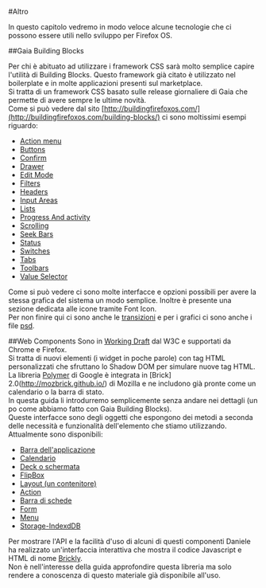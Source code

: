 #Altro

In questo capitolo vedremo in modo veloce alcune tecnologie che ci possono essere utili nello sviluppo per Firefox OS.

##Gaia Building Blocks

Per chi è abituato ad utilizzare i framework CSS sarà molto semplice capire l'utilità di Building Blocks. Questo framework già citato è utilizzato nel boilerplate e in molte applicazioni presenti sul marketplace.  
Si tratta di un framework CSS basato sulle release giornaliere di Gaia che permette di avere sempre le ultime novità.  
Come si può vedere dal sito [http://buildingfirefoxos.com/](http://buildingfirefoxos.com/building-blocks/) ci sono moltissimi esempi riguardo:  

* [Action menu](http://buildingfirefoxos.com/building-blocks/action-menu.html)
* [Buttons](http://buildingfirefoxos.com/building-blocks/buttons.html)
* [Confirm](http://buildingfirefoxos.com/building-blocks/confirm.html)
* [Drawer](http://buildingfirefoxos.com/building-blocks/drawer.html)
* [Edit Mode](http://buildingfirefoxos.com/building-blocks/edit-mode.html)
* [Filters](http://buildingfirefoxos.com/building-blocks/filters.html)
* [Headers](http://buildingfirefoxos.com/building-blocks/headers.html)
* [Input Areas](http://buildingfirefoxos.com/building-blocks/input-areas.html)
* [Lists](http://buildingfirefoxos.com/building-blocks/lists.html)
* [Progress And activity](http://buildingfirefoxos.com/building-blocks/progress-and-activity.html)
* [Scrolling](http://buildingfirefoxos.com/building-blocks/scrolling.html)
* [Seek Bars](http://buildingfirefoxos.com/building-blocks/seek-bars.html)
* [Status](http://buildingfirefoxos.com/building-blocks/status.html)
* [Switches](http://buildingfirefoxos.com/building-blocks/switches.html)
* [Tabs](http://buildingfirefoxos.com/building-blocks/tabs.html)
* [Toolbars](http://buildingfirefoxos.com/building-blocks/toolbars.html)
* [Value Selector](http://buildingfirefoxos.com/building-blocks/value-selector.html)

Come si può vedere ci sono molte interfacce e opzioni possibili per avere la stessa grafica del sistema un modo semplice. Inoltre è presente una sezione dedicata alle icone tramite Font Icon.  
Per non finire qui ci sono anche le [transizioni](http://buildingfirefoxos.com/transitions/app-invokes-app.html) e per i grafici ci sono anche i file [psd](http://buildingfirefoxos.com/downloads/).  

##Web Components
Sono in [Working Draft](http://www.w3.org/TR/2013/WD-components-intro-20130606/) dal W3C e supportati da Chrome e Firefox.  
Si tratta di nuovi elementi (i widget in poche parole) con tag HTML personalizzati che sfruttano lo Shadow DOM per simulare nuove tag HTML.  
La libreria [Polymer](http://www.polymer-project.org/) di Google è integrata in [Brick] 2.0(http://mozbrick.github.io/) di Mozilla e ne includono già pronte come un calendario o la barra di stato.  
In questa guida li introdurremo semplicemente senza andare nei dettagli (un po come abbiamo fatto con Gaia Building Blocks).  
Queste interfacce sono degli oggetti che espongono dei metodi a seconda delle necessità e funzionalità dell'elemento che stiamo utilizzando.   
Attualmente sono disponibili: 

* [Barra dell'applicazione](http://mozbrick.github.io/docs/brick-appbar.html)
* [Calendario](http://mozbrick.github.io/docs/brick-calendar.html)
* [Deck o schermata](http://mozbrick.github.io/docs/brick-deck.html)
* [FlipBox](http://mozbrick.github.io/docs/brick-flipbox.html)
* [Layout (un contenitore)](http://mozbrick.github.io/docs/brick-layout.html)
* [Action](http://mozbrick.github.io/docs/brick-action.html)
* [Barra di schede](http://mozbrick.github.io/docs/brick-tabbar.html)
* [Form](http://mozbrick.github.io/docs/brick-form.html)
* [Menu](http://mozbrick.github.io/docs/brick-menu.html)
* [Storage-IndexdDB](http://mozbrick.github.io/docs/brick-storage-indexeddb.html)

Per mostrare l'API e la facilità d'uso di alcuni di questi componenti Daniele ha realizzato un'interfaccia interattiva che mostra il codice Javascript e HTML di nome [Brickly](http://mte90.github.io/Brickly).  
Non è nell'interesse della guida approfondire questa libreria ma solo rendere a conoscenza di questo materiale già disponibile all'uso.